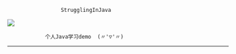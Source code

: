                      StrugglingInJava 

![](https://img.shields.io/badge/language-java-orange.svg)


                个人Java学习demo  (〃'▽'〃)

---

